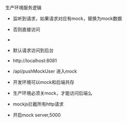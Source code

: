 生产环境服务逻辑

- 监听到请求，如果请求对应有mock，替换为mock数据
- 否则直接访问
- 
- 默认请求访问到后台
- http://localhost:8081
- /api/pushMockUser 进入mock

- 开发环境可以mock和后端共存
- 生产环境必须关mock，才能访问后端么
- mockjs拦截所有http请求
- 开启mock server,5000